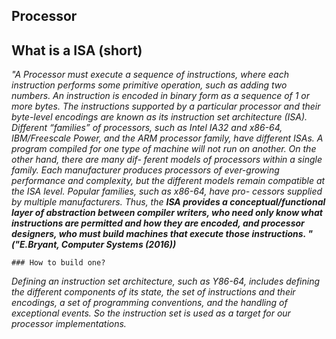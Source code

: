 ## Processor

## What is a ISA (short)
_"A Processor must execute a sequence of instructions, where each instruction performs some primitive operation, such as adding two numbers. An instruction is encoded in binary form as a sequence of 1 or more bytes. The instructions supported by a particular processor and their byte-level encodings are known as its instruction set architecture (ISA). Different “families” of processors, such as Intel IA32 and x86-64, IBM/Freescale Power, and the ARM processor family, have different ISAs. A program compiled for one type of machine will not run on another. On the other hand, there are many dif- ferent models of processors within a single family. Each manufacturer produces processors of ever-growing performance and complexity, but the different models remain compatible at the ISA level. Popular families, such as x86-64, have pro- cessors supplied by multiple manufacturers. Thus, the **ISA provides a conceptual/functional layer of abstraction between compiler writers, who need only know what instructions are permitted and how they are encoded, and processor designers, who must build machines that execute those instructions. "("E.Bryant, Computer Systems (2016))**_

	### How to build one?
  _Defining an instruction set architecture, such as Y86-64, includes defining the different components of its state, the set of instructions and their encodings, a set of programming conventions, and the handling of exceptional events. So the instruction set is used as a target for our processor implementations._

